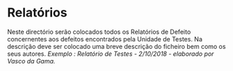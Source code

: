 # Relatórios 
Neste directório serão colocados todos os Relatórios de Defeito concernentes aos defeitos encontrados pela Unidade de Testes.
Na descrição deve ser colocado uma breve descrição do ficheiro bem como os seus autores.
 *Exemplo : Relatório de Testes - 2/10/2018 - elaborado por Vasco da Gama.*
